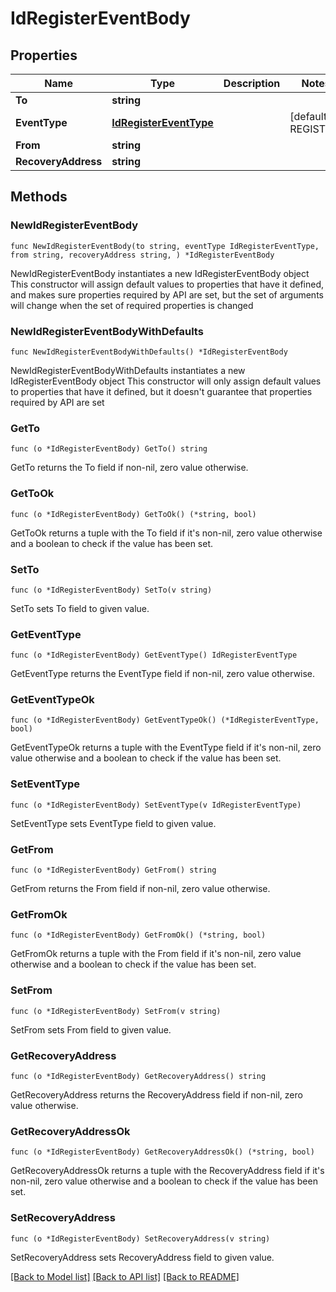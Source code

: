 # IdRegisterEventBody

## Properties

Name | Type | Description | Notes
------------ | ------------- | ------------- | -------------
**To** | **string** |  | 
**EventType** | [**IdRegisterEventType**](IdRegisterEventType.md) |  | [default to REGISTER]
**From** | **string** |  | 
**RecoveryAddress** | **string** |  | 

## Methods

### NewIdRegisterEventBody

`func NewIdRegisterEventBody(to string, eventType IdRegisterEventType, from string, recoveryAddress string, ) *IdRegisterEventBody`

NewIdRegisterEventBody instantiates a new IdRegisterEventBody object
This constructor will assign default values to properties that have it defined,
and makes sure properties required by API are set, but the set of arguments
will change when the set of required properties is changed

### NewIdRegisterEventBodyWithDefaults

`func NewIdRegisterEventBodyWithDefaults() *IdRegisterEventBody`

NewIdRegisterEventBodyWithDefaults instantiates a new IdRegisterEventBody object
This constructor will only assign default values to properties that have it defined,
but it doesn't guarantee that properties required by API are set

### GetTo

`func (o *IdRegisterEventBody) GetTo() string`

GetTo returns the To field if non-nil, zero value otherwise.

### GetToOk

`func (o *IdRegisterEventBody) GetToOk() (*string, bool)`

GetToOk returns a tuple with the To field if it's non-nil, zero value otherwise
and a boolean to check if the value has been set.

### SetTo

`func (o *IdRegisterEventBody) SetTo(v string)`

SetTo sets To field to given value.


### GetEventType

`func (o *IdRegisterEventBody) GetEventType() IdRegisterEventType`

GetEventType returns the EventType field if non-nil, zero value otherwise.

### GetEventTypeOk

`func (o *IdRegisterEventBody) GetEventTypeOk() (*IdRegisterEventType, bool)`

GetEventTypeOk returns a tuple with the EventType field if it's non-nil, zero value otherwise
and a boolean to check if the value has been set.

### SetEventType

`func (o *IdRegisterEventBody) SetEventType(v IdRegisterEventType)`

SetEventType sets EventType field to given value.


### GetFrom

`func (o *IdRegisterEventBody) GetFrom() string`

GetFrom returns the From field if non-nil, zero value otherwise.

### GetFromOk

`func (o *IdRegisterEventBody) GetFromOk() (*string, bool)`

GetFromOk returns a tuple with the From field if it's non-nil, zero value otherwise
and a boolean to check if the value has been set.

### SetFrom

`func (o *IdRegisterEventBody) SetFrom(v string)`

SetFrom sets From field to given value.


### GetRecoveryAddress

`func (o *IdRegisterEventBody) GetRecoveryAddress() string`

GetRecoveryAddress returns the RecoveryAddress field if non-nil, zero value otherwise.

### GetRecoveryAddressOk

`func (o *IdRegisterEventBody) GetRecoveryAddressOk() (*string, bool)`

GetRecoveryAddressOk returns a tuple with the RecoveryAddress field if it's non-nil, zero value otherwise
and a boolean to check if the value has been set.

### SetRecoveryAddress

`func (o *IdRegisterEventBody) SetRecoveryAddress(v string)`

SetRecoveryAddress sets RecoveryAddress field to given value.



[[Back to Model list]](../README.md#documentation-for-models) [[Back to API list]](../README.md#documentation-for-api-endpoints) [[Back to README]](../README.md)


